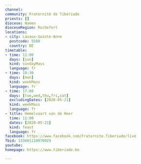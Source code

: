 ```yaml
---
channel:
community: Fraternité de Tibériade
priests: []
diocese: Namen
dioceseRegion: Rochefort
locations:
- city: Lavaux-Sainte-Anne
  postcode: 5580
  country: BE
timetable:
- time: 11:00
  days: [sun]
  kind: sundayMass
  language: fr
- time: 18:30
  days: [mon]
  kind: weekMass
  language: fr
- time: 17:00
  days: [tue,wed,thu,fri,sat]
  excludingDates: [2020-05-21]
  kind: weekMass
  language: fr
- title: Hemelvaart van de Heer
  time: 11:00
  dates: [2020-05-21]
  kind: feast
  language: fr
facebook: https://www.facebook.com/Fraternite.Tiberiade/live
fbid: 133601110070929
youtube:
homepage: https://www.tiberiade.be

---
```


